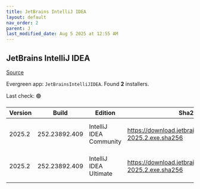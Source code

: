 ```yaml
---
title: JetBrains IntelliJ IDEA
layout: default
nav_order: 2
parent: J
last_modified_date: Aug 5 2025 at 12:55 AM
---
```


## JetBrains IntelliJ IDEA

[Source](https://www.jetbrains.com/)

Evergreen app: `JetBrainsIntelliJIDEA`. Found **2** installers.

Last check: 🟢

| Version | Build         | Edition                 | Sha256                                                       | Date     | Size       | Type | URI                                                                                                            |
| ------- | ------------- | ----------------------- | ------------------------------------------------------------ | -------- | ---------- | ---- | -------------------------------------------------------------------------------------------------------------- |
| 2025.2  | 252.23892.409 | IntelliJ IDEA Community | https://download.jetbrains.com/idea/ideaIC-2025.2.exe.sha256 | 4/8/2025 | 988179256  | exe  | [https://download.jetbrains.com/idea/ideaIC-2025.2.exe](https://download.jetbrains.com/idea/ideaIC-2025.2.exe) |
| 2025.2  | 252.23892.409 | IntelliJ IDEA Ultimate  | https://download.jetbrains.com/idea/ideaIU-2025.2.exe.sha256 | 4/8/2025 | 1419583536 | exe  | [https://download.jetbrains.com/idea/ideaIU-2025.2.exe](https://download.jetbrains.com/idea/ideaIU-2025.2.exe) |
